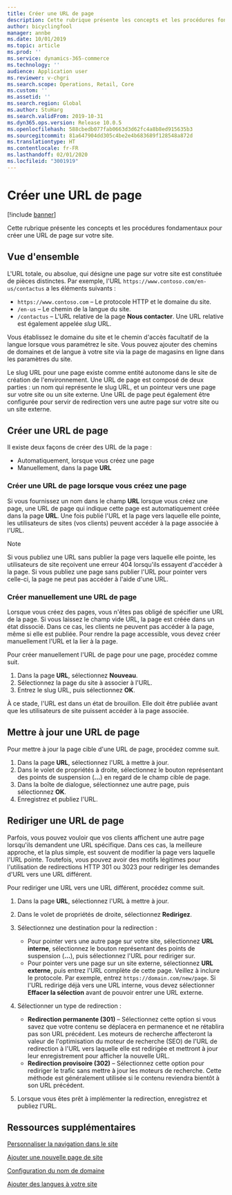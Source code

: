 ```yaml
---
title: Créer une URL de page
description: Cette rubrique présente les concepts et les procédures fondamentaux pour créer une URL de page sur votre site.
author: bicyclingfool
manager: annbe
ms.date: 10/01/2019
ms.topic: article
ms.prod: ''
ms.service: dynamics-365-commerce
ms.technology: ''
audience: Application user
ms.reviewer: v-chgri
ms.search.scope: Operations, Retail, Core
ms.custom: ''
ms.assetid: ''
ms.search.region: Global
ms.author: StuHarg
ms.search.validFrom: 2019-10-31
ms.dyn365.ops.version: Release 10.0.5
ms.openlocfilehash: 588cbedb077fab0663d3d62fc4a8b8ed915635b3
ms.sourcegitcommit: 81a647904dd305c4be2e4b683689f128548a872d
ms.translationtype: HT
ms.contentlocale: fr-FR
ms.lasthandoff: 02/01/2020
ms.locfileid: "3001919"
---
```

# <a name="create-a-page-url"></a>Créer une URL de page


[!include [banner](includes/banner.md)]

Cette rubrique présente les concepts et les procédures fondamentaux pour créer une URL de page sur votre site.

## <a name="overview"></a>Vue d'ensemble

L'URL totale, ou absolue, qui désigne une page sur votre site est constituée de pièces distinctes. Par exemple, l'URL `https://www.contoso.com/en-us/contactus` a les éléments suivants :

- `https://www.contoso.com` – Le protocole HTTP et le domaine du site.
- `/en-us` – Le chemin de la langue du site.
- `/contactus` – L'URL relative de la page **Nous contacter**. Une URL relative est également appelée *slug* URL.

Vous établissez le domaine du site et le chemin d'accès facultatif de la langue lorsque vous paramétrez le site. Vous pouvez ajouter des chemins de domaines et de langue à votre site via la page de magasins en ligne dans les paramètres du site.

Le slug URL pour une page existe comme entité autonome dans le site de création de l'environnement. Une URL de page est composé de deux parties : un nom qui représente le slug URL, et un pointeur vers une page sur votre site ou un site externe. Une URL de page peut également être configurée pour servir de redirection vers une autre page sur votre site ou un site externe.

## <a name="create-a-page-url"></a>Créer une URL de page

Il existe deux façons de créer des URL de la page :

- Automatiquement, lorsque vous créez une page
- Manuellement, dans la page **URL**

### <a name="create-a-page-url-when-you-create-a-page"></a>Créer une URL de page lorsque vous créez une page

Si vous fournissez un nom dans le champ **URL** lorsque vous créez une page, une URL de page qui indique cette page est automatiquement créée dans la page **URL**. Une fois publié l'URL et la page vers laquelle elle pointe, les utilisateurs de sites (vos clients) peuvent accéder à la page associée à l'URL.

> [!NOTE]
> Si vous publiez une URL sans publier la page vers laquelle elle pointe, les utilisateurs de site reçoivent une erreur 404 lorsqu'ils essayent d'accéder à la page. Si vous publiez une page sans publier l'URL pour pointer vers celle-ci, la page ne peut pas accéder à l'aide d'une URL.

### <a name="manually-create-a-page-url"></a>Créer manuellement une URL de page

Lorsque vous créez des pages, vous n'êtes pas obligé de spécifier une URL de la page. Si vous laissez le champ vide URL, la page est créée dans un état dissocié. Dans ce cas, les clients ne peuvent pas accéder à la page, même si elle est publiée. Pour rendre la page accessible, vous devez créer manuellement l'URL et la lier à la page.

Pour créer manuellement l'URL de page pour une page, procédez comme suit.

1. Dans la page **URL**, sélectionnez **Nouveau**.
1. Sélectionnez la page du site à associer à l'URL.
1. Entrez le slug URL, puis sélectionnez **OK**.

À ce stade, l'URL est dans un état de brouillon. Elle doit être publiée avant que les utilisateurs de site puissent accéder à la page associée.

## <a name="update-a-page-url"></a>Mettre à jour une URL de page

Pour mettre à jour la page cible d'une URL de page, procédez comme suit.

1. Dans la page **URL**, sélectionnez l'URL à mettre à jour.
1. Dans le volet de propriétés à droite, sélectionnez le bouton représentant des points de suspension (**...**) en regard de le champ cible de page.
1. Dans la boîte de dialogue, sélectionnez une autre page, puis sélectionnez **OK**.
1. Enregistrez et publiez l'URL.

## <a name="redirect-a-page-url"></a>Rediriger une URL de page

Parfois, vous pouvez vouloir que vos clients affichent une autre page lorsqu'ils demandent une URL spécifique. Dans ces cas, la meilleure approche, et la plus simple, est souvent de modifier la page vers laquelle l'URL pointe. Toutefois, vous pouvez avoir des motifs légitimes pour l'utilisation de redirections HTTP 301 ou 3023 pour rediriger les demandes d'URL vers une URL différent.

Pour rediriger une URL vers une URL différent, procédez comme suit.

1. Dans la page **URL**, sélectionnez l'URL à mettre à jour.
1. Dans le volet de propriétés de droite, sélectionnez **Redirigez**.
1. Sélectionnez une destination pour la redirection :

    - Pour pointer vers une autre page sur votre site, sélectionnez **URL interne**, sélectionnez le bouton représentant des points de suspension (**...**), puis sélectionnez l'URL pour rediriger sur.
    - Pour pointer vers une page sur un site externe, sélectionnez **URL externe**, puis entrez l'URL complète de cette page. Veillez à inclure le protocole. Par exemple, entrez `https://domain.com/new/page`. Si l'URL redirige déjà vers une URL interne, vous devez sélectionner **Effacer la sélection** avant de pouvoir entrer une URL externe.

1. Sélectionner un type de redirection :

    - **Redirection permanente (301)** – Sélectionnez cette option si vous savez que votre contenu se déplacera en permanence et ne rétablira pas son URL précédent. Les moteurs de recherche affecteront la valeur de l'optimisation du moteur de recherche (SEO) de l'URL de redirection à l'URL vers laquelle elle est redirigée et mettront à jour leur enregistrement pour afficher la nouvelle URL. 
    - **Redirection provisoire (302)** – Sélectionnez cette option pour rediriger le trafic sans mettre à jour les moteurs de recherche. Cette méthode est généralement utilisée si le contenu reviendra bientôt à son URL précédent.

1. Lorsque vous êtes prêt à implémenter la redirection, enregistrez et publiez l'URL.

## <a name="additional-resources"></a>Ressources supplémentaires

[Personnaliser la navigation dans le site](customize-site-navigation.md)

[Ajouter une nouvelle page de site](add-new-page.md)

[Configuration du nom de domaine](configure-your-domain-name.md)

[Ajouter des langues à votre site](add-languages-to-site.md)

